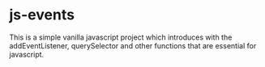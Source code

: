 # js-events
This is a simple vanilla javascript project which introduces with the addEventListener, querySelector and other functions that are essential for javascript.
